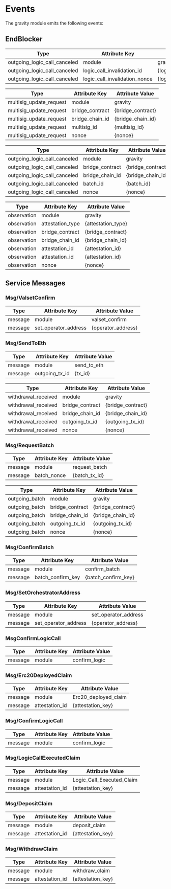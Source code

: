 <!--
order: 6
-->

# Events

The gravity module emits the following events:

## EndBlocker

| Type                         | Attribute Key                 | Attribute Value                 |
|------------------------------|-------------------------------|---------------------------------|
| outgoing_logic_call_canceled | module                        | gravity                           |
| outgoing_logic_call_canceled | logic_call_invalidation_id    | {logic_call_invalidation_id}    |
| outgoing_logic_call_canceled | logic_call_invalidation_nonce | {logic_call_invalidation_nonce} |

| Type                    | Attribute Key   | Attribute Value   |
|-------------------------|-----------------|-------------------|
| multisig_update_request | module          | gravity             |
| multisig_update_request | bridge_contract | {bridge_contract} |
| multisig_update_request | bridge_chain_id | {bridge_chain_id} |
| multisig_update_request | multisig_id     | {multisig_id}     |
| multisig_update_request | nonce           | {nonce}           |

| Type                         | Attribute Key   | Attribute Value   |
|------------------------------|-----------------|-------------------|
| outgoing_logic_call_canceled | module          | gravity             |
| outgoing_logic_call_canceled | bridge_contract | {bridge_contract} |
| outgoing_logic_call_canceled | bridge_chain_id | {bridge_chain_id} |
| outgoing_logic_call_canceled | batch_id        | {batch_id}        |
| outgoing_logic_call_canceled | nonce           | {nonce}           |

| Type        | Attribute Key    | Attribute Value    |
|-------------|------------------|--------------------|
| observation | module           | gravity              |
| observation | attestation_type | {attestation_type} |
| observation | bridge_contract  | {bridge_contract}  |
| observation | bridge_chain_id  | {bridge_chain_id}  |
| observation | attestation_id   | {attestation_id}   |
| observation | attestation_id   | {attestation_id}   |
| observation | nonce            | {nonce}            |
  
## Service Messages

### Msg/ValsetConfirm

| Type    | Attribute Key        | Attribute Value    |
|---------|----------------------|--------------------|
| message | module               | valset_confirm     |
| message | set_operator_address | {operator_address} |

### Msg/SendToEth

| Type    | Attribute Key  | Attribute Value |
|---------|----------------|-----------------|
| message | module         | send_to_eth     |
| message | outgoing_tx_id | {tx_id}         |

| Type                | Attribute Key   | Attribute Value   |
|---------------------|-----------------|-------------------|
| withdrawal_received | module          | gravity             |
| withdrawal_received | bridge_contract | {bridge_contract} |
| withdrawal_received | bridge_chain_id | {bridge_chain_id} |
| withdrawal_received | outgoing_tx_id  | {outgoing_tx_id}  |
| withdrawal_received | nonce           | {nonce}           |

### Msg/RequestBatch

| Type    | Attribute Key | Attribute Value |
|---------|---------------|-----------------|
| message | module        | request_batch   |
| message | batch_nonce   | {batch_tx_id}   |

| Type           | Attribute Key   | Attribute Value   |
|----------------|-----------------|-------------------|
| outgoing_batch | module          | gravity             |
| outgoing_batch | bridge_contract | {bridge_contract} |
| outgoing_batch | bridge_chain_id | {bridge_chain_id} |
| outgoing_batch | outgoing_tx_id  | {outgoing_tx_id}  |
| outgoing_batch | nonce           | {nonce}           |

### Msg/ConfirmBatch

| Type    | Attribute Key     | Attribute Value     |
|---------|-------------------|---------------------|
| message | module            | confirm_batch       |
| message | batch_confirm_key | {batch_confirm_key} |

### Msg/SetOrchestratorAddress

| Type    | Attribute Key        | Attribute Value      |
|---------|----------------------|----------------------|
| message | module               | set_operator_address |
| message | set_operator_address | {operator_address}   |

### MsgConfirmLogicCall

| Type    | Attribute Key | Attribute Value |
|---------|---------------|-----------------|
| message | module        | confirm_logic   |

### Msg/Erc20DeployedClaim

| Type    | Attribute Key  | Attribute Value      |
|---------|----------------|----------------------|
| message | module         | Erc20_deployed_claim |
| message | attestation_id | {attestation_key}    |

### Msg/ConfirmLogicCall

| Type    | Attribute Key | Attribute Value |
|---------|---------------|-----------------|
| message | module        | confirm_logic   |

### Msg/LogicCallExecutedClaim

| Type    | Attribute Key  | Attribute Value           |
|---------|----------------|---------------------------|
| message | module         | Logic_Call_Executed_Claim |
| message | attestation_id | {attestation_key}         |

### Msg/DepositClaim

| Type    | Attribute Key  | Attribute Value   |
|---------|----------------|-------------------|
| message | module         | deposit_claim     |
| message | attestation_id | {attestation_key} |

### Msg/WithdrawClaim

| Type    | Attribute Key  | Attribute Value   |
|---------|----------------|-------------------|
| message | module         | withdraw_claim    |
| message | attestation_id | {attestation_key} |
